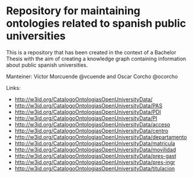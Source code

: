 # Repository for maintaining ontologies related to spanish public universities
This is a repository that has been created in the context of a Bachelor Thesis with the aim of creating a knowledge graph containing information about public spanish universities.

Manteiner: Víctor Morcuende @vcuende and Oscar Corcho @ocorcho

Links:
* http://w3id.org/CatalogoOntologiasOpenUniversityData/
* http://w3id.org/CatalogoOntologiasOpenUniversityData/PAS
* http://w3id.org/CatalogoOntologiasOpenUniversityData/PDI
* http://w3id.org/CatalogoOntologiasOpenUniversityData/PI
* http://w3id.org/CatalogoOntologiasOpenUniversityData/acceso
* http://w3id.org/CatalogoOntologiasOpenUniversityData/centro
* http://w3id.org/CatalogoOntologiasOpenUniversityData/departamento
* http://w3id.org/CatalogoOntologiasOpenUniversityData/matricula
* http://w3id.org/CatalogoOntologiasOpenUniversityData/movilidad
* http://w3id.org/CatalogoOntologiasOpenUniversityData/pres-gast
* http://w3id.org/CatalogoOntologiasOpenUniversityData/pres-ingr
* http://w3id.org/CatalogoOntologiasOpenUniversityData/titulacion
